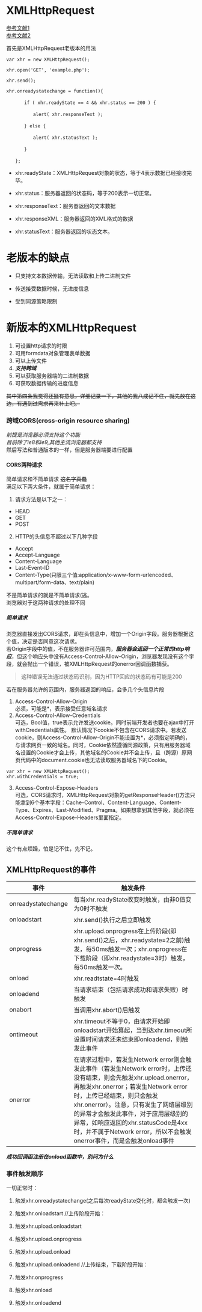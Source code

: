 # XMLHttpRequest
[参考文献1](http://www.ruanyifeng.com/blog/2012/09/xmlhttprequest_level_2.html)  
[参考文献2](https://segmentfault.com/a/1190000004322487)

首先是XMLHttpRequest老版本的用法
```
var xhr = new XMLHttpRequest();

xhr.open('GET', 'example.php');

xhr.send();

xhr.onreadystatechange = function(){

　　　　if ( xhr.readyState == 4 && xhr.status == 200 ) {

　　　　　　alert( xhr.responseText );

　　　　} else {

　　　　　　alert( xhr.statusText );

　　　　}

　　};
```
* xhr.readyState：XMLHttpRequest对象的状态，等于4表示数据已经接收完毕。

* xhr.status：服务器返回的状态码，等于200表示一切正常。

* xhr.responseText：服务器返回的文本数据

* xhr.responseXML：服务器返回的XML格式的数据

* xhr.statusText：服务器返回的状态文本。

# 老版本的缺点
* 只支持文本数据传输，无法读取和上传二进制文件

* 传送接受数据时候，无进度信息

* 受到同源策略限制

# 新版本的XMLHttpRequest
1. 可设置http请求的时限
2. 可用formdata对象管理表单数据
3. 可以上传文件
4. ***支持跨域***
5. 可以获取服务器端的二进制数据
6. 可获取数据传输的进度信息

~~其中第四条我觉得还挺有意思，详细记录一下，其他的我八成记不住，就先放在这边，有遇到过需求再来补上吧。~~

### 跨域CORS(cross-origin resource sharing)
*前提是浏览器必须支持这个功能*  
*目前除了ie8和ie9,其他主流浏览器都支持*  
然后写法和普通版本的一样，但是服务器端要进行配置
#### CORS两种请求
简单请求和不简单请求  ~~这名字真蠢~~  
满足以下两大条件，就属于简单请求：
1. 请求方法是以下之一：
* HEAD
* GET
* POST
2. HTTP的头信息不超过以下几种字段
* Accept
* Accept-Language
* Content-Language
* Last-Event-ID
* Content-Type(只限三个值:application/x-www-form-urlencoded、multipart/form-data、text/plain)  

不是简单请求的就是不简单请求(逃。  
浏览器对于这两种请求的处理不同  
##### 简单请求
浏览器直接发出CORS请求，即在头信息中，增加一个Origin字段。服务器根据这个值，决定是否同意这次请求。  
若Origin字段中的值，不在服务器许可范围内，***服务器会返回一个正常的http响应***，但这个响应头中没有Access-Control-Allow-Origin，浏览器发现没有这个字段，就会抛出一个错误，被XMLHttpRequest的onerror回调函数捕获。  
>这种错误无法通过状态码识别，因为HTTP回应的状态码有可能是200    

若在服务器允许的范围内，服务器返回的响应，会多几个头信息片段  
1. Access-Control-Allow-Origin  
必须，可能是*，表示接受任意域名请求
2. Access-Control-Allow-Credentials  
可选，Bool值，true表示允许发送cookie。同时前端开发者也要在ajax中打开withCredentials属性。 默认情况下cookie不包含在CORS请求中。若发送cookie，则Access-Control-Allow-Origin不能设置为*，必须指定明确的，与请求网页一致的域名。同时，Cookie依然遵循同源政策，只有用服务器域名设置的Cookie才会上传，其他域名的Cookie并不会上传，且（跨源）原网页代码中的document.cookie也无法读取服务器域名下的Cookie。
```
var xhr = new XMLHttpRequest();
xhr.withCredentials = true;
```

3. Access-Control-Expose-Headers  
可选，CORS请求时，XMLHttpRequest对象的getResponseHeader()方法只能拿到6个基本字段：Cache-Control、Content-Language、Content-Type、Expires、Last-Modified、Pragma。如果想拿到其他字段，就必须在Access-Control-Expose-Headers里面指定。
##### 不简单请求
这个有点烦躁，怕是记不住，先不记。


## XMLHttpRequest的事件
| 事件 | 触发条件 |
| --- | ---|
|onreadystatechange| 每当xhr.readyState改变时触发，由非0值变为0时不触发|
|onloadstart|xhr.send()执行之后立即触发|
|onprogress|xhr.upload.onprogress在上传阶段(即xhr.send()之后，xhr.readystate=2之前)触发，每50ms触发一次；xhr.onprogress在下载阶段（即xhr.readystate=3时）触发，每50ms触发一次。|
|onload|xhr.readtstate=4时触发|
|onloadend|当请求结束（包括请求成功和请求失败）时触发|
|onabort|当调用xhr.abort()后触发|
|ontimeout|xhr.timeout不等于0，由请求开始即onloadstart开始算起，当到达xhr.timeout所设置时间请求还未结束即onloadend，则触发此事件|
|onerror|在请求过程中，若发生Network error则会触发此事件（若发生Network error时，上传还没有结束，则会先触发xhr.upload.onerror，再触发xhr.onerror；若发生Network error时，上传已经结束，则只会触发xhr.onerror）。注意，只有发生了网络层级别的异常才会触发此事件，对于应用层级别的异常，如响应返回的xhr.statusCode是4xx时，并不属于Network error，所以不会触发onerror事件，而是会触发onload事件|

***成功回调函注册在onload函数中，别问为什么***
### 事件触发顺序
一切正常时：  
1. 触发xhr.onreadystatechange(之后每次readyState变化时，都会触发一次)

2. 触发xhr.onloadstart
//上传阶段开始：

3. 触发xhr.upload.onloadstart

4. 触发xhr.upload.onprogress

5. 触发xhr.upload.onload

6. 触发xhr.upload.onloadend
//上传结束，下载阶段开始：

7. 触发xhr.onprogress

8. 触发xhr.onload

9. 触发xhr.onloadend  


